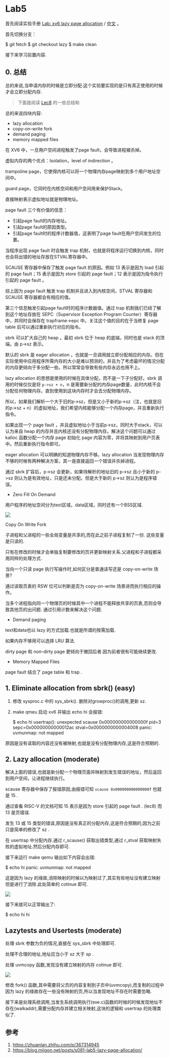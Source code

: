 # Lab5

首先阅读实验手册 [Lab: xv6 lazy page allocation](https://pdos.csail.mit.edu/6.S081/2020/labs/lazy.html) / [中文](http://xv6.dgs.zone/labs/requirements/lab5.html) 。

首先切换分支：

  $ git fetch
  $ git checkout lazy
  $ make clean

接下来学习前置内容.

## 0. 总结

总的来说,当申请内存的时候是立即分配.这个实验要实现的是只有真正使用的时候才会立即分配内存.

> 下面是阅读 [Lec8](https://mit-public-courses-cn-translatio.gitbook.io/mit6-s081/lec08-page-faults-frans) 的一些总结和 

总的来说四块内容:

* lazy allocation
* copy-on-write fork
* demand paging
* memory mapped files

在 XV6 中，一旦用户空间进程触发了page fault，会导致进程被杀掉。

虚拟内存的两个优点：Isolation，level of indirection 。

trampoline page，它使得内核可以将一个物理内存page映射到多个用户地址空间中。

guard page，它同时在内核空间和用户空间用来保护Stack。

直接映射表示虚拟地址就是物理地址。

page fault 三个有价值的信息：

* 引起page fault的内存地址。
* 引起page fault的原因类型。
* 引起page fault时的程序计数器值，这表明了page fault在用户空间发生的位置。

当程序出现 page fault 时会触发 trap 机制，也就是将程序运行切换到内核，同时也会将出错的地址存放在STVAL寄存器中。

SCAUSE 寄存器中保存了触发 page fault 的原因。例如 13 表示是因为 load 引起的 page fault；15 表示是因为 store 引起的 page fault；12 表示是因为指令执行引起的 page fault 。

综上因为 page fault 触发 trap 机制并且进入到内核空间，STVAL 寄存器和 SCAUSE 寄存器都会有相应的值。

第三个信息触发引起page fault时的程序计数器值。通过 trap 机制我们已经了解到这个地址存放在 SEPC（Supervisor Exception Program Counter）寄存器中，并同时会保存在 trapframe->epc 中。关注这个值的目的在于当修复 page table 后可以通过重新执行对应的指令。

sbrk 可以扩大自己的 heap 。最初 sbrk 位于 heap 的底端，同时也是 stack 的顶端。由 p->sz 表示。

默认的 sbrk 是 eager allocation ，也就是一旦调用就立即分配相应的内存。但在实际使用中应用程序所需内存的大小是难以预测的，并且为了考虑最坏的情况分配的内存更倾向于多分配一些。所以常常会导致有些内存永远也用不上。

lazy allocation 的思想是使用的时候在具体分配，而不是一下子分配好。sbrk 调用的时候仅仅是将 `p->sz + n`，n 是需要新分配的内存page数量，此时内核不会分配任何物理内存。直到使用到这块内存时才会去分配物理内存。

所以，如果我们解析一个大于旧的p->sz，但是又小于新的p->sz（注，也就是旧的p->sz + n）的虚拟地址，我们希望内核能够分配一个内存page，并且重新执行指令。

如果出现一个 page fault ，并且虚拟地址小于当前p->sz，同时大于stack，可以认为来自 heap 的内存并且内核还没有分配物理内存。解决这个问题可以通过 kalloc 函数分配一个内存 page 初始化 page 内容为零，并将其映射到用户页表中。然后重新执行指令即可。

eager allocation 可以明确的知道物理内存不够。lazy allocation 当发现物理内存不够的时候有两种解决方案，其一是直接返回一个错误并杀掉进程。

通过 sbrk 扩容后，p->sz 会更新，如果待解析的地址旧的 p->sz 且小于新的 p->sz 则认为是有效地址，只是还未分配。但是大于新的 p->sz 则认为是程序错误。

* Zero Fill On Demand 

用户程序的地址空间分为text区域，data区域，同时还有一个BSS区域.

![](image/6-lab5/1646297093490.png)

Copy On Write Fork

子进程和父进程的一些全局变量是共享的,而在此之前子进程复制了一份. 这些变量是只读的.

只有在修改的时候才会单独复制要修改的页并更新映射关系.父进程和子进程都采用同样的处理方式.

当向一个只读 page 执行写操作时,如何区分是普通读写还是 copy-on-write 场景?

通过读取页表的 RSW 位可以判断是否为 copy-on-write 场景进而执行相应的操作。

当多个进程指向同一个物理页的时候其中一个进程不能释放共享的页表,否则会导致其他页的出问题.
通过引用计数来解决这个问题.

* Demand paging

text和data也以 lazy 的方式加载.也就是所谓的按需加载.

如果内存不够用可以选择 LRU 算法.

dirty page 和 non-dirty page 更倾向于撤回后者.因为前者很有可能继续更改.

* Memory Mapped Files

page fault 结合了 page table 和 trap .

## 1. Eliminate allocation from sbrk() (easy)

1. 修改 sysproc.c 中的 sys_sbrk(). 删除对growproc()的调用,更新 sz. 
2. make qmeu 启动 xv6 并输出  echo hi 会报错: 

    $ echo hi
    usertrap(): unexpected scause 0x000000000000000f pid=3
                sepc=0x00000000000012ac stval=0x0000000000004008
    panic: uvmunmap: not mapped

原因是没有读取的内容还没有被映射,也就是没有分配物理内存,这是符合预期的.

## 2. Lazy allocation (moderate)

解决上面的错误,也就是新分配一个物理页面并映射到发生错误的地址，然后返回到用户空间，让进程继续执行。

scause 寄存器中保存了报错原因,由报错可知 `scause 0x000000000000000f` 也就是 15 .

通过查看 RISC-V 的文档可知 15 表示是因为 store 引起的 page fault . (lec8) 而 13 是页错误.

发生 13 或 15 类型的错误,原因是没有真正的分配内存,这是符合预期的,因为之前只是简单的修改了 sz .

在 usertrap 中分配内存.通过 r_scause() 获取出错类型,通过 r_stval 获取映射失败的虚拟地址.然后分配内存即可.

接下来运行 make qemu 输出如下内容会出错:

  $ echo hi
  panic: uvmunmap: not mapped

这是因为 lazy 的缘故,消除映射的时候以为映射过了,其实有些地址没有建立映射但是进行了消除.此处简单的 cotinue 即可.

![](image/6-lab5/1646362187129.png)

接下来就可以正常输出了:

  $ echo hi
  hi

## Lazytests and Usertests (moderate)

处理 sbrk 参数为负的情况,直接在 sys_sbrk 中处理即可.

处理不合理的地址,地址应当小于 sz 大于 sp .

处理 uvmcopy 函数,发现没有建立映射的内存 cotinue 即可.

![](image/6-lab5/1646363032953.png)

修改 fork() 函数,其中需要将父页的内容复制到子页中(uvmcopy),而复制的过程中因为 lazy 的缘故存在一些没有映射的页,所以当发现地址不存在时需要忽略.

接下来是处理系统调用,当发生系统调用执行(exe.c)函数的时候的时候发现地址不存在(walkaddr),需要分配内存并建立相关映射,这块的逻辑和 usertrap 的处理类似了.


## 参考

1. https://zhuanlan.zhihu.com/p/367314945
2. https://blog.miigon.net/posts/s081-lab5-lazy-page-allocation/